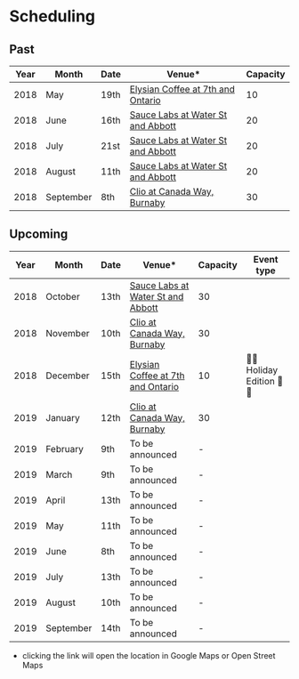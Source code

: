 # Scheduling

## Past

Year | Month | Date | Venue* | Capacity
---- | ----- | ---- | ----- | --------
2018 | May | 19th | [Elysian Coffee at 7th and Ontario](https://goo.gl/maps/vFcNsTtmu2C2) | 10
2018 | June | 16th | [Sauce Labs at Water St and Abbott](https://osm.org/go/WJQrN1jlA?way=136258919) | 20 |
2018 | July | 21st | [Sauce Labs at Water St and Abbott](https://osm.org/go/WJQrN1jlA?way=136258919) | 20 |
2018 | August | 11th | [Sauce Labs at Water St and Abbott](https://osm.org/go/WJQrN1jlA?way=136258919) | 20 |
2018 | September | 8th | [Clio at Canada Way, Burnaby](https://goo.gl/maps/fCoVMK4GA7w) | 30 |

## Upcoming

Year | Month | Date | Venue* | Capacity | Event type
---- | ----- | ---- | ----- | -------- | ----------
2018 | October | 13th | [Sauce Labs at Water St and Abbott](https://osm.org/go/WJQrN1jlA?way=136258919) | 30 |
2018 | November | 10th | [Clio at Canada Way, Burnaby](https://goo.gl/maps/fCoVMK4GA7w) | 30 |
2018 | December | 15th | [Elysian Coffee at 7th and Ontario](https://goo.gl/maps/vFcNsTtmu2C2) | 10 | 🎄🎄 Holiday Edition 🎄🎄
2019 | January | 12th | [Clio at Canada Way, Burnaby](https://goo.gl/maps/fCoVMK4GA7w) | 30 |
2019 | February | 9th | To be announced | - |
2019 | March | 9th | To be announced | - |
2019 | April | 13th | To be announced | - |
2019 | May | 11th | To be announced | - |
2019 | June | 8th | To be announced | - |
2019 | July | 13th | To be announced | - |
2019 | August | 10th | To be announced | - |
2019 | September | 14th | To be announced | - |

* clicking the link will open the location in Google Maps or Open Street Maps
